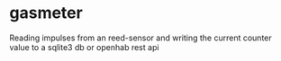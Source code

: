# gasmeter
Reading impulses from an reed-sensor and writing the current counter value to a sqlite3 db or openhab rest api
